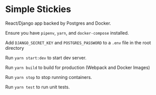 # Simple Stickies

React/Django app backed by Postgres and Docker.

Ensure you have `pipenv`, `yarn`, and `docker-compose` installed.

Add `DJANGO_SECRET_KEY` and `POSTGRES_PASSWORD` to a `.env` file in the root directory

Run `yarn start:dev` to start dev server.

Run `yarn build` to build for production (Webpack and Docker Images)

Run `yarn stop` to stop running containers.

Run `yarn test` to run unit tests.
